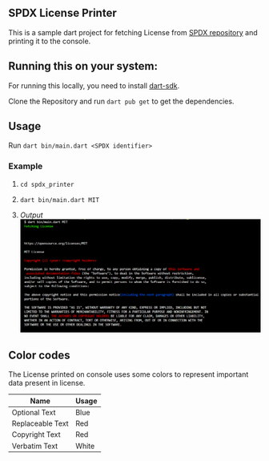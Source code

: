 ## SPDX License Printer

This is a sample dart project for fetching License from [SPDX repository](https://github.com/spdx/license-list-XML) and printing it to the console.

## Running this on your system:

For running this locally, you need to install [dart-sdk](https://dart.dev/get-dart).

Clone the Repository and run `dart pub get` to get the dependencies.

## Usage

Run `dart bin/main.dart <SPDX identifier>`

### Example

1. `cd spdx_printer`

2. `dart bin/main.dart MIT`

3. <em>Output</em>
   <img src="ss.png" alt="Output">

## Color codes

The License printed on console uses some colors to represent important data present in license.

| Name             | Usage |
| ---------------- | ----- |
| Optional Text    | Blue  |
| Replaceable Text | Red   |
| Copyright Text   | Red   |
| Verbatim Text    | White |

